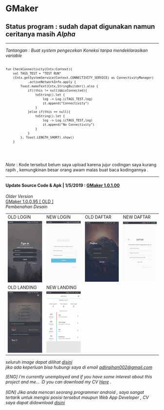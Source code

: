 # GMaker

<h2> Status program : sudah dapat digunakan namun ceritanya masih <i>Alpha</i></h2>
<hr/>
<i>Tantangan : Buat system pengecekan Koneksi tanpa mendeklarasikan variable</i>
<code>
  
    fun CheckConnectivity(Cntx:Context){
        val TAGS_TEST = "TEST RUN"
        (Cntx.getSystemService(Context.CONNECTIVITY_SERVICE) as ConnectivityManager)
                .activeNetworkInfo.apply {
            Toast.makeText(Cntx,StringBuilder().also {
                if((this != null)&&isConnected){
                    toString().let {
                        log -> Log.i(TAGS_TEST,log)
                        it.append("Connectivity")
                    }
                }else if(this == null){
                    toString().let {
                        log -> Log.i(TAGS_TEST,log)
                        it.append("No Connectivity")
                    }
                }
            }, Toast.LENGTH_SHORT).show()
        }
  
  </code>
  
  <i>Note</i> : Kode tersebut belum saya upload karena jujur codingan saya kurang rapih , kemungkinan besar orang awam malas buat baca kodingannya .
<hr/>
<h4>Update Source Code & Apk | 1/5/2019 : 
<a href="https://github.com/Thibobs/GMaker/releases/tag/1.0.1.00">GMaker 1.0.1.00</a></h4>
<i>Older Version</i><br>
<a href="https://github.com/Thibobs/GMaker/releases/tag/1.0.0.95">GMaker 1.0.0.95 [ OLD ]</a><br>
<i>Pembenahan Desain</i>
<table>
  <tr>
    <td>OLD LOGIN</td>
    <td>NEW LOGIN</td>
    <td>OLD DAFTAR</td>
    <td>NEW DAFTAR</td>
  </tr>
  <tr>
    <td><img src="aplikasi_image/OLD (2).jpg" width="128px"></td>
    <td><img src="aplikasi_image/NEW(1).jpg" width="128px"></td>
    <td><img src="aplikasi_image/OLD (1).jpg" width="128px"></td>
    <td><img src="aplikasi_image/NEW(2).jpg" width="128px"></td>
  </tr>
  <tr>
    <td>OLD LANDING</td>
    <td>NEW LANDING</td>
  </tr>
  <tr>
    <td><img src="aplikasi_image/OLD/1.jpg" width="128px"></td>
    <td><img src="aplikasi_image/Landing Activity.jpg" width="128px"></td>
  </tr>
</table>

<i>seluruh image dapat dilihat  <a href="https://github.com/Thibobs/GMaker/tree/master/aplikasi_image">disini</a><br>
  jika ada keperluan bisa hubungi saya di email adliraihan002@gmail.com
  
  [ENG] i'm currently unemployed and if you have some interest about this project and me... :D you can download my CV <a href="https://drive.google.com/file/d/1aZu-g-dcCRRNkIuIkw8UY6iOQNatvor9/view?usp=sharing">Here</a> . 
  <br><br>
  [IDN]
 Jika anda mencari seorang programmer android , saya sangat tertarik untuk mengisi posisi tersebut maupun Web App Developer , CV saya dapat didownload <a href="https://drive.google.com/file/d/1aZu-g-dcCRRNkIuIkw8UY6iOQNatvor9/view?usp=sharing">disini</a>
